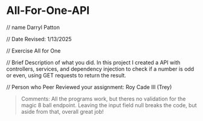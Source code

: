 # All-For-One-API

// name 
Darryl Patton

 // Date Revised: 
  1/13/2025 

 // Exercise
All for One

 // Brief Description of what you did. 
In this project I created a API with controllers, services, and dependency injection to check if a number is odd or even, using GET requests to return the result.

// Person who Peer Reviewed your assignment: Roy Cade III (Trey)
> Comments: All the programs work, but theres no validation for the magic 8 ball endpoint. Leaving the input field null breaks the code, but aside from that, overall great job!

